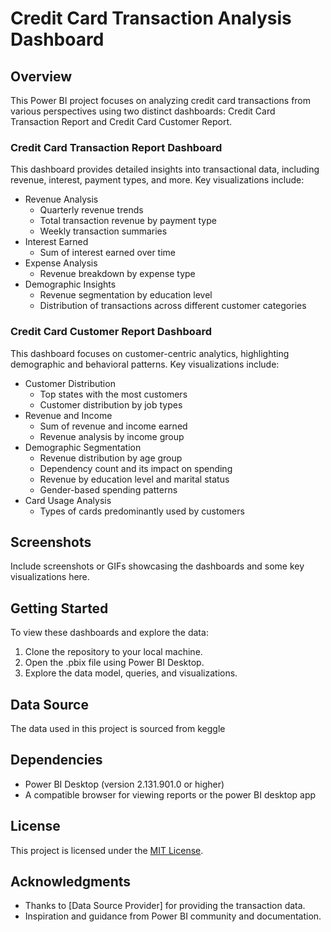 # Credit Card Transaction Analysis Dashboard

## Overview

This Power BI project focuses on analyzing credit card transactions from various perspectives using two distinct dashboards: Credit Card Transaction Report and Credit Card Customer Report.

### Credit Card Transaction Report Dashboard

This dashboard provides detailed insights into transactional data, including revenue, interest, payment types, and more. Key visualizations include:

- Revenue Analysis
  - Quarterly revenue trends
  - Total transaction revenue by payment type
  - Weekly transaction summaries
- Interest Earned
  - Sum of interest earned over time
- Expense Analysis
  - Revenue breakdown by expense type
- Demographic Insights
  - Revenue segmentation by education level
  - Distribution of transactions across different customer categories

### Credit Card Customer Report Dashboard

This dashboard focuses on customer-centric analytics, highlighting demographic and behavioral patterns. Key visualizations include:

- Customer Distribution
  - Top states with the most customers
  - Customer distribution by job types
- Revenue and Income
  - Sum of revenue and income earned
  - Revenue analysis by income group
- Demographic Segmentation
  - Revenue distribution by age group
  - Dependency count and its impact on spending
  - Revenue by education level and marital status
  - Gender-based spending patterns
- Card Usage Analysis
  - Types of cards predominantly used by customers

## Screenshots

Include screenshots or GIFs showcasing the dashboards and some key visualizations here.

## Getting Started

To view these dashboards and explore the data:

1. Clone the repository to your local machine.
2. Open the .pbix file using Power BI Desktop.
3. Explore the data model, queries, and visualizations.

## Data Source

The data used in this project is sourced from keggle

## Dependencies

- Power BI Desktop (version 2.131.901.0 or higher)
- A compatible browser for viewing reports or the power BI desktop app

## License

This project is licensed under the [MIT License](LICENSE).

## Acknowledgments

- Thanks to [Data Source Provider] for providing the transaction data.
- Inspiration and guidance from Power BI community and documentation.
